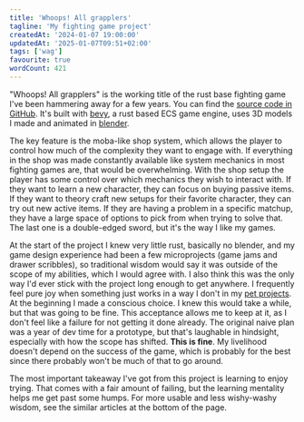 ```yaml
---
title: 'Whoops! All grapplers'
tagline: 'My fighting game project'
createdAt: '2024-01-07 19:00:00'
updatedAt: '2025-01-07T09:51+02:00'
tags: ['wag']
favourite: true
wordCount: 421
---
```


"Whoops! All grapplers" is the working title of the rust base fighting game I've
been hammering away for a few years. You can find the [source code in
GitHub](https://github.com/haihala/whoops-all-grapplers). It's built with
[bevy](https://bevyengine.org/), a rust based ECS game engine, uses 3D models I
made and animated in [blender](https://www.blender.org/).

The key feature is the moba-like shop system, which allows the player to control
how much of the complexity they want to engage with. If everything in the shop
was made constantly available like system mechanics in most fighting games are,
that would be overwhelming. With the shop setup the player has some control over
which mechanics they wish to interact with. If they want to learn a new
character, they can focus on buying passive items. If they want to theory craft
new setups for their favorite character, they can try out new active items. If
they are having a problem in a specific matchup, they have a large space of
options to pick from when trying to solve that. The last one is a double-edged
sword, but it's the way I like my games.

At the start of the project I knew very little rust, basically no blender, and
my game design experience had been a few microprojects (game jams and drawer
scribbles), so traditional wisdom would say it was outside of the scope of my
abilities, which I would agree with. I also think this was the only way I'd ever
stick with the project long enough to get anywhere. I frequently feel pure joy
when something just works in a way I don't in my [pet
projects](/blog/intro-to-pet-projects). At the beginning I made a conscious
choice. I knew this would take a while, but that was going to be fine. This
acceptance allows me to keep at it, as I don't feel like a failure for not
getting it done already. The original naive plan was a year of dev time for a
prototype, but that's laughable in hindsight, especially with how the scope has
shifted. **This is fine**. My livelihood doesn't depend on the success of the
game, which is probably for the best since there probably won't be much of that
to go around.

The most important takeaway I've got from this project is learning to enjoy trying.
That comes with a fair amount of failing, but the learning mentality helps me get
past some humps. For more usable and less wishy-washy wisdom, see the similar
articles at the bottom of the page.
